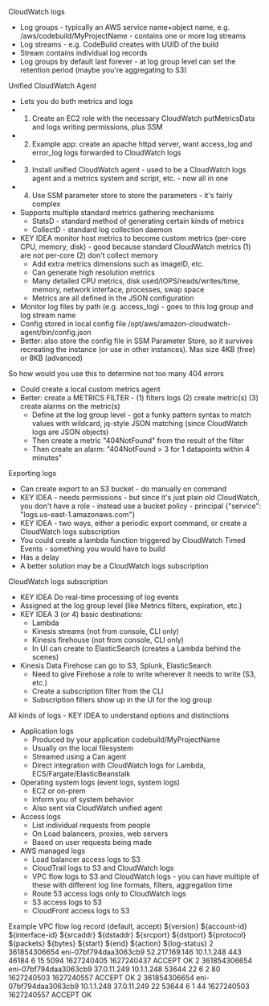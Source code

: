CloudWatch logs
- Log groups - typically an AWS service name+object name, e.g. /aws/codebuild/MyProjectName - contains one or more log streams
- Log streams - e.g. CodeBuild creates with UUID of the build
- Stream contains individual log records
- Log groups by default last forever - at log group level can set the retention period (maybe you're aggregating to S3)

Unified CloudWatch Agent
- Lets you do both metrics and logs
- 1) Create an EC2 role with the necessary CloudWatch putMetricsData and logs writing permissions, plus SSM
- 2) Example app: create an apache httpd server, want access_log and error_log logs forwarded to CloudWatch logs
- 3) Install unified CloudWatch agent - used to be a CloudWatch logs agent and a metrics system and script, etc. - now all in one
- 4) Use SSM parameter store to store the parameters - it's fairly complex
- Supports multiple standard metrics gathering mechanisms
  - StatsD - standard method of generating certain kinds of metrics
  - CollectD - standard log collection daemon
- KEY IDEA monitor host metrics to become custom metrics (per-core CPU, memory, disk) - good because standard CloudWatch metrics (1) are not per-core (2) don't collect memory
  - Add extra metrics dimensions such as imageID, etc.
  - Can generate high resolution metrics
  - Many detailed CPU metrics, disk used/IOPS/reads/writes/time, memory, network interface, processes, swap space
  - Metrics are all defined in the JSON configuration
- Monitor log files by path (e.g. access_log) - goes to this log group and log stream name
- Config stored in local config file /opt/aws/amazon-cloudwatch-agent/bin/config.json
- Better: also store the config file in SSM Parameter Store, so it survives recreating the instance (or use in other instances). Max size 4KB (free) or 8KB (advanced)

So how would you use this to determine not too many 404 errors
- Could create a local custom metrics agent
- Better: create a METRICS FILTER - (1) filters logs (2) create metric(s) (3) create alarms on the metric(s)
  - Define at the log group level - got a funky pattern syntax to match values with wildcard, jq-style JSON matching (since CloudWatch logs are JSON objects)
  - Then create a metric "404NotFound" from the result of the filter
  - Then create an alarm: "404NotFound > 3 for 1 datapoints within 4 minutes"
 
Exporting logs
- Can create export to an S3 bucket - do manually on command
- KEY IDEA - needs permissions - but since it's just plain old CloudWatch, you don't have a role - instead use a bucket policy - principal {"service": "logs.us-east-1.amazonaws.com"}
- KEY IDEA - two ways, either a periodic export command, or create a CloudWatch logs subscription
- You could create a lambda function triggered by CloudWatch Timed Events - something you would have to build
- Has a delay
- A better solution may be a CloudWatch logs subscription

CloudWatch logs subscription
- KEY IDEA Do real-time processing of log events
- Assigned at the log group level (like Metrics filters, expiration, etc.)
- KEY IDEA 3 (or 4) basic destinations:
  - Lambda
  - Kinesis streams (not from console, CLI only)
  - Kinesis firehouse (not from console, CLI only)
  - In UI can create to ElasticSearch (creates a Lambda behind the scenes)
- Kinesis Data Firehose can go to S3, Splunk, ElasticSearch 
  - Need to give Firehose a role to write wherever it needs to write (S3, etc.)
  - Create a subscription filter from the CLI
  - Subscription filters show up in the UI for the log group

All kinds of logs - KEY IDEA to understand options and distinctions
- Application logs
  - Produced by your application codebuild/MyProjectName
  - Usually on the local filesystem
  - Streamed using a Can agent
  - Direct integration with CloudWatch logs for Lambda, ECS/Fargate/ElasticBeanstalk
- Operating system logs (event logs, system logs)
  - EC2 or on-prem
  - Inform you of system behavior
  - Also sent via CloudWatch unified agent
- Access logs
  - List individual requests from people
  - On Load balancers, proxies, web servers
  - Based on user requests being made
- AWS managed logs
  - Load balancer access logs to S3
  - CloudTrail logs to S3 and CloudWatch logs
  - VPC flow logs to S3 and CloudWatch logs - you can have multiple of these with different log line formats, filters, aggregation time
  - Route 53 access logs only to CloudWatch logs
  - S3 access logs to S3
  - CloudFront access logs to S3

Example VPC flow log record (default, accept)
${version} ${account-id} ${interface-id} ${srcaddr} ${dstaddr} ${srcport} ${dstport} ${protocol} ${packets} ${bytes} ${start} ${end} ${action} ${log-status}
2 361854306654 eni-07bf794daa3063cb9 52.217.169.146 10.1.1.248 443 46184 6 15 5094 1627240405 1627240437 ACCEPT OK
2 361854306654 eni-07bf794daa3063cb9 37.0.11.249 10.1.1.248 53644 22 6 2 80 1627240503 1627240557 ACCEPT OK
2 361854306654 eni-07bf794daa3063cb9 10.1.1.248 37.0.11.249 22 53644 6 1 44 1627240503 1627240557 ACCEPT OK
